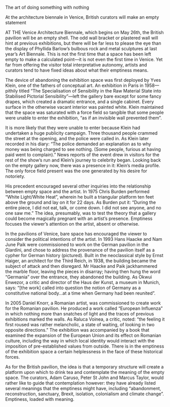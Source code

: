 The art of doing something with nothing

At the architecture biennale in Venice, British curators will make an empty statement

AT THE Venice Architecture Biennale, which begins on May 26th, the British pavilion will be an empty shell. The odd wall bracket or plastered wall will hint at previous exhibitions, but there will be far less to please the eye than the display of Phyllida Barlow’s bulbous rock and metal sculptures at last year’s Art Biennale. This is not the first time that a space has been left empty to make a calculated point—it is not even the first time in Venice. Yet far from offering the visitor total interpretative autonomy, artists and curators tend to have fixed ideas about what their emptiness means.

The device of abandoning the exhibition space was first deployed by Yves Klein, one of the fathers of conceptual art. An exhibition in Paris in 1958—pithily titled “The Specialisation of Sensibility in the Raw Material State into Stabilised Pictorial Sensibility”—left the gallery bare except for some fancy drapes, which created a dramatic entrance, and a single cabinet. Every surface in the otherwise vacant interior was painted white. Klein maintained that the space was saturated with a force field so tangible that some people were unable to enter the exhibition, “as if an invisible wall prevented them”. 

It is more likely that they were unable to enter because Klein had undertaken a huge publicity campaign. Three thousand people crammed the street at the opening, and the police were called in. As Klein later recorded in his diary: “The police demanded an explanation as to why money was being charged to see nothing. (Some people, furious at having paid went to complain).” News reports of the event drew in visitors for the rest of the show’s run and Klein’s journey to celebrity began. Looking back on the empty gallery now, there was a presence in it: Klein’s media profile. The only force field present was the one generated by his desire for notoriety. 

His precedent encouraged several other inquiries into the relationship between empty space and the artist. In 1975 Chris Burden performed “White Light/White Heat”, wherein he built a triangular platform ten feet above the ground and lay on it for 22 days. As Burden put it: “During the entire piece, I did not eat, talk, or come down. I did not see anyone, and no one saw me.” The idea, presumably, was to test the theory that a gallery could become magically pregnant with an artist’s presence. Emptiness focuses the viewer’s attention on the artist, absent or otherwise.

In the pavilions of Venice, bare space has encouraged the viewer to consider the political intentions of the artist. In 1993 Hans Haacke and Nam June Paik were commissioned to work on the German pavilion in the Giardini, and chose to address the provenance of the pavilion itself as a cypher for German history (pictured). Built in the neoclassical style by Ernst Haiger, an architect for the Third Reich, in 1938, the building became the subject of attack and then disregard. Mr Haacke and Paik jackhammered the marble floor, leaving the pieces in disarray; having then hung the word “Germania” over the entrance, they abandoned the building. As Okwui Enwezor, a critic and director of the Haus der Kunst, a museum in Munich, says: “[the work] called into question the notion of Germany as a constitutive national body…at a time when Germany had been reunited”. 

In 2005 Daniel Knorr, a Romanian artist, was commissioned to create work for the Romanian pavilion. He produced a work called “European Influenza” in which nothing more than snatches of light and the traces of previous exhibitions marked the walls. As Raluca Voinea, a critic, noted: “the feeling it first roused was rather melancholic, a state of waiting, of looking in two opposite directions.” The exhibition was accompanied by a book that examined the expansion of the European Union and its effect on Romanian culture, including the way in which local identity would interact with the imposition of pre-established values from outside. There is in the emptiness of the exhibition space a certain helplessness in the face of these historical forces. 

As for the British pavilion, the idea is that a temporary structure will create a platform upon which to drink tea and contemplate the meaning of the empty space. The curators, Adam Caruso, Peter St John and Marcus Taylor, would rather like to guide that contemplation however: they have already listed several meanings that the emptiness might have, including “abandonment, reconstruction, sanctuary, Brexit, isolation, colonialism and climate change”. Emptiness, loaded with meaning. 
